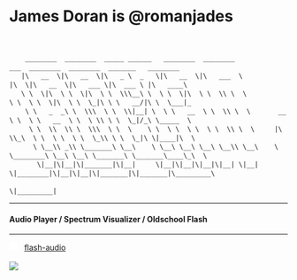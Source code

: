 # James Doran is @romanjades
<br>

```
    ________  ________  _____ ______   ________  ________              ___  ________  ________  _______   ________      
   |\   __  \|\   __  \|\   _ \  _   \|\   __  \|\   ___  \           |\  \|\   __  \|\   ___ \|\  ___ \ |\   ____\     
   \ \  \|\  \ \  \|\  \ \  \\\__\ \  \ \  \|\  \ \  \\ \  \          \ \  \ \  \|\  \ \  \_|\ \ \   __/|\ \  \___|_    
    \ \   _  _\ \  \\\  \ \  \\|__| \  \ \   __  \ \  \\ \  \       __ \ \  \ \   __  \ \  \ \\ \ \  \_|/_\ \_____  \   
     \ \  \\  \\ \  \\\  \ \  \    \ \  \ \  \ \  \ \  \\ \  \     |\  \\_\  \ \  \ \  \ \  \_\\ \ \  \_|\ \|____|\  \  
      \ \__\\ _\\ \_______\ \__\    \ \__\ \__\ \__\ \__\\ \__\    \ \________\ \__\ \__\ \_______\ \_______\____\_\  \ 
       \|__|\|__|\|_______|\|__|     \|__|\|__|\|__|\|__| \|__|     \|________|\|__|\|__|\|_______|\|_______|\_________\
                                                                                                            \|_________|
```

---
#### Audio Player / Spectrum Visualizer / Oldschool Flash
---
[<img src="images/github-mark-white.svg" height="15px">](https://github.com/jnt64/jnt64-audio) &nbsp; [flash-audio](https://github.com/jnt64/jnt64-audio)
<br>
<br>
[<img src="images/mp3-equalizer-player.gif" height="50px">](https://github.com/jnt64/jnt64-audio)
<br><br><br>

<!-- [![GitHub Trends SVG](https://api.githubtrends.io/user/svg/jnt64/langs)](https://githubtrends.io) -->

<!--
---
#### Video Player / Multi Synchonization / C++, Electron, Chromium NACL/Pepper
---
[<img src="images/github-mark-white.svg" height="15px">](https://github.com/jnt64/jnt64-video) &nbsp; [jnt64-video](https://github.com/jnt64/jnt64-video)
<br><br><br>

---
#### Finance Automator / mintapi / Python, Docker
---
[<img src="images/github-mark-white.svg" height="15px">](https://github.com/jnt64/jnt64-finance) &nbsp; [jnt64-finance](https://github.com/jnt64/jnt64-finance)
<br><br><br>
-->
